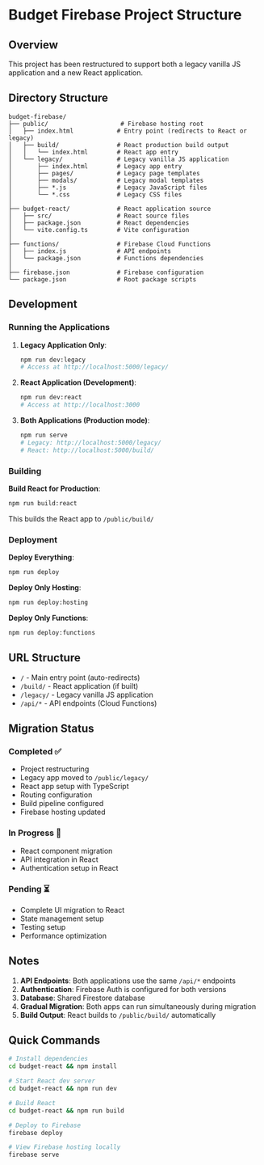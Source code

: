 # Budget Firebase Project Structure

## Overview
This project has been restructured to support both a legacy vanilla JS application and a new React application.

## Directory Structure

```
budget-firebase/
├── public/                    # Firebase hosting root
│   ├── index.html            # Entry point (redirects to React or legacy)
│   ├── build/                # React production build output
│   │   └── index.html        # React app entry
│   └── legacy/               # Legacy vanilla JS application
│       ├── index.html        # Legacy app entry
│       ├── pages/            # Legacy page templates
│       ├── modals/           # Legacy modal templates
│       ├── *.js              # Legacy JavaScript files
│       └── *.css             # Legacy CSS files
│
├── budget-react/             # React application source
│   ├── src/                  # React source files
│   ├── package.json          # React dependencies
│   └── vite.config.ts        # Vite configuration
│
├── functions/                # Firebase Cloud Functions
│   ├── index.js              # API endpoints
│   └── package.json          # Functions dependencies
│
├── firebase.json             # Firebase configuration
└── package.json              # Root package scripts
```

## Development

### Running the Applications

1. **Legacy Application Only**:
   ```bash
   npm run dev:legacy
   # Access at http://localhost:5000/legacy/
   ```

2. **React Application (Development)**:
   ```bash
   npm run dev:react
   # Access at http://localhost:3000
   ```

3. **Both Applications (Production mode)**:
   ```bash
   npm run serve
   # Legacy: http://localhost:5000/legacy/
   # React: http://localhost:5000/build/
   ```

### Building

**Build React for Production**:
```bash
npm run build:react
```

This builds the React app to `/public/build/`

### Deployment

**Deploy Everything**:
```bash
npm run deploy
```

**Deploy Only Hosting**:
```bash
npm run deploy:hosting
```

**Deploy Only Functions**:
```bash
npm run deploy:functions
```

## URL Structure

- `/` - Main entry point (auto-redirects)
- `/build/` - React application (if built)
- `/legacy/` - Legacy vanilla JS application
- `/api/*` - API endpoints (Cloud Functions)

## Migration Status

### Completed ✅
- Project restructuring
- Legacy app moved to `/public/legacy/`
- React app setup with TypeScript
- Routing configuration
- Build pipeline configured
- Firebase hosting updated

### In Progress 🚧
- React component migration
- API integration in React
- Authentication setup in React

### Pending ⏳
- Complete UI migration to React
- State management setup
- Testing setup
- Performance optimization

## Notes

1. **API Endpoints**: Both applications use the same `/api/*` endpoints
2. **Authentication**: Firebase Auth is configured for both versions
3. **Database**: Shared Firestore database
4. **Gradual Migration**: Both apps can run simultaneously during migration
5. **Build Output**: React builds to `/public/build/` automatically

## Quick Commands

```bash
# Install dependencies
cd budget-react && npm install

# Start React dev server
cd budget-react && npm run dev

# Build React
cd budget-react && npm run build

# Deploy to Firebase
firebase deploy

# View Firebase hosting locally
firebase serve
```
